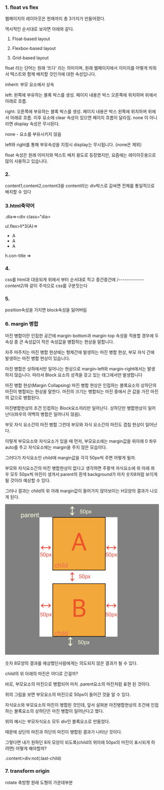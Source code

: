 ### 1.  float vs flex

웹페이지의 레이아웃은 현재까지 총 3가지가 만들어졌다.

역사적인 순서대로 보자면 아래와 같다.

1. Float-based layout

2. Flexbox-based layout

3. Grid-based layout

float 라는 단어는 원래 ‘뜨다’ 라는 의미이며, 원래 웹페이지에서 이미지를 어떻게 띄워서 텍스트와 함께 배치할 것인가에 대한 속성입니다.

inherit: 부모 요소에서 상속

left: 왼쪽에 부유하는 블록 박스를 생성. 페이지 내용은 박스 오른쪽에 위치하며 위에서 아래로 흐름.

right: 오른쪽에 부유하는 블록 박스를 생성. 페이지 내용은 박스 왼쪽에 위치하며 위에서 아래로 흐름. 이후 요소에 clear 속성이 있으면 페이지 흐름이 달라짐. none 이 아니라면 display 속성은 무시된다.

none - 요소를 부유시키지 않음

left와 right를 통해 부유속성을 지정시 display는 무시됩니다. (none은 제외)

float 속성은 원래 이미지와 텍스트 배치 용도로 등장했지만, 요즘에는 레이아웃용으로 많이 사용하고 있습니다.

### 2.
content1,content2,content3을 content라는 div박스로 감싸면 전체를 통일적으로 배치할 수 있다

### 3.html축약어

.dia=><div class="dia>
  
ul.flex>li*3{A}=>
  
<ul class="flex">
  <li>A</li>
  <li>A</li>
  <li>A</li>
</ul>

h.con-title => <h class="con-title">
  
### 4.
  css를 html과 대응되게 위에서 부터 순서대로 적고
  중간중간에 /*-------------content2*/와 같이 주석으로 css를 구분짓는다
  
### 5. 
  position속성을 가지면 block속성을 잃어버림
  
### 6. margin 병합
  
  마진 병합이란 인접한 공간에 margin-bottom과 margin-top 속성을 적용할 경우에 두 속성 중 큰 속성값이 작은 속성값을 병합하는 현상을 말합니다.
  
  자주 마주치는 마진 병합 현상에는 형제간에 발생하는 마진 병합 현상, 부모 자식 간에 발생하는 마진 병합 현상이 있습니다.

마진 병합은 상하에서만 일어나는 현상으로 margin-left와 margin-right에서는 발생하지 않습니다. 따라서 Block 요소의 성격을 갖고 있는 태그에서만 발생합니다

마진 병합 현상(Margin Collapsing)
마진 병합 현상은 인접하는 블록요소의 상하단의 마진이 병합되는 현상을 말한다.
마진의 크기는 병합되는 마진 중에서 큰 값을 가진 마진의 값으로 병합된다.

마진병합현상의 조건
인접하는 Block요소끼리만 일어난다.
상하단만 병합현상이 일어난다(좌우의 여백의 병합은 일어나지 않음).
  
부모 자식 요소간의 마진 병합
그런데 부모와 자식 요소간의 마진도 겹침 현상이 일어난다.
  
  이렇게 부모요소와 자식요소가 있을 때 먼저, 부모요소에는 margin값을 위아래 0 좌우 auto를 주고 자식요소에는 margin을 주지 않은 모습이다.

그러다가 자식요소인 child에 margin값을 각각 50px씩 주면 어떻게 될까.
  
부모와 자식요소간의 마진 병합현상이 없다고 생각하면 주황색 자식요소에 위 아래 좌 우 모두 50px씩 마진이 생겨서 parent의 흰색 background가 마치 숫자8처럼 보이게 될 것이라 예상할 수 있다.
  
그러나 결과는 child의 위 아래 margin값이 들어가지 않아보이는 H모양의 결과가 나오게 된다.
  
![이미지](../img/margin.png)
  
  숫자 8모양의 결과를 예상했던사람에게는 의도되지 않은 결과가 될 수 있다.
  
child의 위 아래의 마진은 어디로 간걸까?
  
바로, 부모요소의 마진으로 병합되어 마치 .parent요소의 마진처럼 표현 된 것이다.
  
  위의 그림을 보면 부모요소의 마진으로 50px이 들어간 것을 알 수 있다.
  
자식요소와 부모요소의 마진이 병합된 것인데, 앞서 살펴본 마진병합현상의 조건에 인접하는 블록요소의 상하단은 마진 병합이 일어난다고 했다.
  
위의 예시는 부모자식요소 모두 div인 블록요소로 만들었다.
  
때문에 상단의 마진과 하단의 마진이 병합된 결과가 나타난 것이다.
  
그렇다면 내가 원하던 8자 모양이 되도록(child의 위아래 50px의 마진이 표시되게 하려면) 어떻게 해야할까?
  
.content>div:not(:last-child)
  
### 7. transform origin
  
  rotate 축방향 원래 도형의 가운데부분
  
